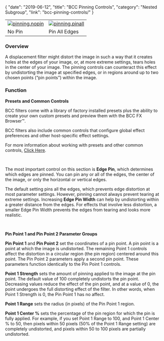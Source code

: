 {
"date": "2019-06-12",
"title": "BCC Pinning Controls",
"category": "Nested Subgroup",
"link": "bcc-pinning-controls/"
}

 

|  |  |
| --- | --- |
| [![pinning.nopin](https://borisfx-com-res.cloudinary.com/image/upload//documentation/continuum/uploads/2013/08/pinning.nopin_.jpg)](https://borisfx-com-res.cloudinary.com/image/upload//documentation/continuum/uploads/2013/08/pinning.nopin_.jpg) | [![pinning.pinall](https://borisfx-com-res.cloudinary.com/image/upload//documentation/continuum/uploads/2013/08/pinning.pinall.jpg)](https://borisfx-com-res.cloudinary.com/image/upload//documentation/continuum/uploads/2013/08/pinning.pinall.jpg) |
| No Pin | Pin All Edges |


### Overview


A displacement filter might distort the image in such a way that it creates holes at the edges of your image, or, at more extreme settings, tears holes in the center of your image. The pinning controls can counteract this effect by undistorting the image at specified edges, or in regions around up to two chosen points (“pin points”) within the image.


### Function


**Presets and Common Controls**


BCC filters come with a library of factory installed presets plus the ability to create your own custom presets and preview them with the BCC FX Browser™.


BCC filters also include common controls that configure global effect preferences and other host-specific effect settings.


For more information about working with presets and other common controls, [Click Here](/documentation/continuum/bcc-common-controls/).

 


The most important control on this section is **Edge Pin**, which determines which edges are pinned. You can pin any or all of the edges, the center of the image, or only the horizontal or vertical edges.


The default setting pins all the edges, which prevents edge distortion at most parameter settings. However, pinning cannot always prevent tearing at extreme settings. Increasing **Edge Pin Width** can help by undistorting within a greater distance from the edges. For effects that involve less distortion, a smaller Edge Pin Width prevents the edges from tearing and looks more realistic.


 


**Pin Point 1 and Pin Point 2 Parameter Groups**


**Pin Point 1** and **Pin Point 2** set the coordinates of a pin point. A pin point is a point at which the image is undistorted. The remaining Point 1 controls affect the distortion in a circular region (the pin region) centered around this point. The Pin Point 2 parameters apply a second pin point. These parameters function identically to the Pin Point 1 controls.


**Point 1 Strength** sets the amount of pinning applied to the image at the pin point. The default value of 100 completely undistorts the pin point. Decreasing values reduce the effect of the pin point, and at a value of 0, the point undergoes the full distorting effect of the filter. In other words, when Point 1 Strength is 0, the Pin Point 1 has no affect.


**Point 1 Range** sets the radius (in pixels) of the Pin Point 1 region.


**Point 1 Center %** sets the percentage of the pin region for which the pin is fully applied. For example, if you set Point 1 Range to 100, and Point 1 Center % to 50, then pixels within 50 pixels (50% of the Point 1 Range setting) are completely undistorted, and pixels within 50 to 100 pixels are partially undistorted.


